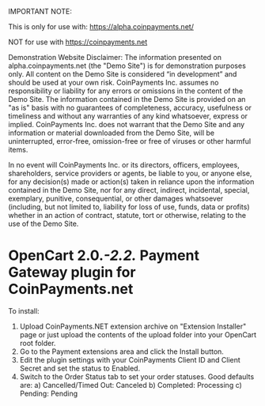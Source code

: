IMPORTANT NOTE:

This is only for use with: https://alpha.coinpayments.net/

NOT for use with https://coinpayments.net

Demonstration Website Disclaimer:   The information presented on alpha.coinpayments.net (the "Demo Site") is for demonstration purposes only. All content on the Demo Site is considered “in development” and should be used at your own risk. CoinPayments Inc. assumes no responsibility or liability for any errors or omissions in the content of the Demo Site. The information contained in the Demo Site is provided on an "as is" basis with no guarantees of completeness, accuracy, usefulness or timeliness and without any warranties of any kind whatsoever, express or implied. CoinPayments Inc. does not warrant that the Demo Site and any information or material downloaded from the Demo Site, will be uninterrupted, error-free, omission-free or free of viruses or other harmful items.

In no event will CoinPayments Inc. or its directors, officers, employees, shareholders, service providers or agents, be liable to you, or anyone else, for any decision(s) made or action(s) taken in reliance upon the information contained in the Demo Site, nor for any direct, indirect, incidental, special, exemplary, punitive, consequential, or other damages whatsoever (including, but not limited to, liability for loss of use, funds, data or profits) whether in an action of contract, statute, tort or otherwise, relating to the use of the Demo Site.

OpenCart 2.0.*-2.2.* Payment Gateway plugin for CoinPayments.net
========================

To install:
1) Upload CoinPayments.NET extension archive on "Extension Installer" page
    or just upload the contents of the upload folder into your OpenCart root folder.
2) Go to the Payment extensions area and click the Install button.
3) Edit the plugin settings with your CoinPayments Client ID and Client Secret and set the status to Enabled.
4) Switch to the Order Status tab to set your order statuses. Good defaults are:
	a) Cancelled/Timed Out: Canceled
	b) Completed: Processing
	c) Pending: Pending
